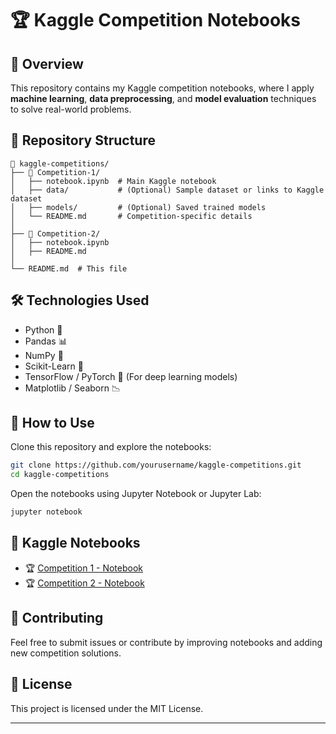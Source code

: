# 🏆 Kaggle Competition Notebooks

## 🚀 Overview
This repository contains my Kaggle competition notebooks, where I apply **machine learning**, **data preprocessing**, and **model evaluation** techniques to solve real-world problems.

## 📂 Repository Structure
```
📂 kaggle-competitions/
├── 📁 Competition-1/
│   ├── notebook.ipynb  # Main Kaggle notebook
│   ├── data/           # (Optional) Sample dataset or links to Kaggle dataset
│   ├── models/         # (Optional) Saved trained models
│   └── README.md       # Competition-specific details
│
├── 📁 Competition-2/
│   ├── notebook.ipynb
│   ├── README.md
│
└── README.md  # This file
```

## 🛠️ Technologies Used
- Python 🐍
- Pandas 📊
- NumPy 🔢
- Scikit-Learn 🤖
- TensorFlow / PyTorch 🧠 (For deep learning models)
- Matplotlib / Seaborn 📉

## 📖 How to Use
Clone this repository and explore the notebooks:
```bash
git clone https://github.com/yourusername/kaggle-competitions.git
cd kaggle-competitions
```
Open the notebooks using Jupyter Notebook or Jupyter Lab:
```bash
jupyter notebook
```

## 🔗 Kaggle Notebooks
- 🏆 [Competition 1 - Notebook](https://www.kaggle.com/yourusername/competition1)
- 🏆 [Competition 2 - Notebook](https://www.kaggle.com/yourusername/competition2)

## 🤝 Contributing
Feel free to submit issues or contribute by improving notebooks and adding new competition solutions.

## 📜 License
This project is licensed under the MIT License.

---

